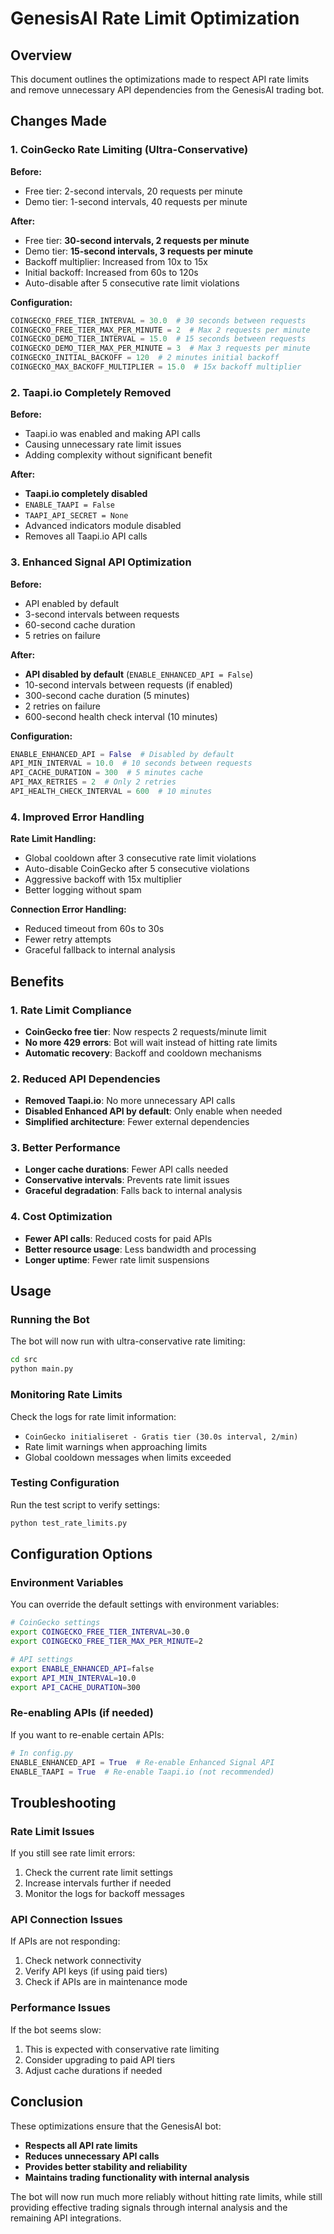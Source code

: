 # GenesisAI Rate Limit Optimization

## Overview
This document outlines the optimizations made to respect API rate limits and remove unnecessary API dependencies from the GenesisAI trading bot.

## Changes Made

### 1. CoinGecko Rate Limiting (Ultra-Conservative)

**Before:**
- Free tier: 2-second intervals, 20 requests per minute
- Demo tier: 1-second intervals, 40 requests per minute

**After:**
- Free tier: **30-second intervals, 2 requests per minute**
- Demo tier: **15-second intervals, 3 requests per minute**
- Backoff multiplier: Increased from 10x to 15x
- Initial backoff: Increased from 60s to 120s
- Auto-disable after 5 consecutive rate limit violations

**Configuration:**
```python
COINGECKO_FREE_TIER_INTERVAL = 30.0  # 30 seconds between requests
COINGECKO_FREE_TIER_MAX_PER_MINUTE = 2  # Max 2 requests per minute
COINGECKO_DEMO_TIER_INTERVAL = 15.0  # 15 seconds between requests  
COINGECKO_DEMO_TIER_MAX_PER_MINUTE = 3  # Max 3 requests per minute
COINGECKO_INITIAL_BACKOFF = 120  # 2 minutes initial backoff
COINGECKO_MAX_BACKOFF_MULTIPLIER = 15.0  # 15x backoff multiplier
```

### 2. Taapi.io Completely Removed

**Before:**
- Taapi.io was enabled and making API calls
- Causing unnecessary rate limit issues
- Adding complexity without significant benefit

**After:**
- **Taapi.io completely disabled**
- `ENABLE_TAAPI = False`
- `TAAPI_API_SECRET = None`
- Advanced indicators module disabled
- Removes all Taapi.io API calls

### 3. Enhanced Signal API Optimization

**Before:**
- API enabled by default
- 3-second intervals between requests
- 60-second cache duration
- 5 retries on failure

**After:**
- **API disabled by default** (`ENABLE_ENHANCED_API = False`)
- 10-second intervals between requests (if enabled)
- 300-second cache duration (5 minutes)
- 2 retries on failure
- 600-second health check interval (10 minutes)

**Configuration:**
```python
ENABLE_ENHANCED_API = False  # Disabled by default
API_MIN_INTERVAL = 10.0  # 10 seconds between requests
API_CACHE_DURATION = 300  # 5 minutes cache
API_MAX_RETRIES = 2  # Only 2 retries
API_HEALTH_CHECK_INTERVAL = 600  # 10 minutes
```

### 4. Improved Error Handling

**Rate Limit Handling:**
- Global cooldown after 3 consecutive rate limit violations
- Auto-disable CoinGecko after 5 consecutive violations
- Aggressive backoff with 15x multiplier
- Better logging without spam

**Connection Error Handling:**
- Reduced timeout from 60s to 30s
- Fewer retry attempts
- Graceful fallback to internal analysis

## Benefits

### 1. Rate Limit Compliance
- **CoinGecko free tier**: Now respects 2 requests/minute limit
- **No more 429 errors**: Bot will wait instead of hitting rate limits
- **Automatic recovery**: Backoff and cooldown mechanisms

### 2. Reduced API Dependencies
- **Removed Taapi.io**: No more unnecessary API calls
- **Disabled Enhanced API by default**: Only enable when needed
- **Simplified architecture**: Fewer external dependencies

### 3. Better Performance
- **Longer cache durations**: Fewer API calls needed
- **Conservative intervals**: Prevents rate limit issues
- **Graceful degradation**: Falls back to internal analysis

### 4. Cost Optimization
- **Fewer API calls**: Reduced costs for paid APIs
- **Better resource usage**: Less bandwidth and processing
- **Longer uptime**: Fewer rate limit suspensions

## Usage

### Running the Bot
The bot will now run with ultra-conservative rate limiting:

```bash
cd src
python main.py
```

### Monitoring Rate Limits
Check the logs for rate limit information:
- `CoinGecko initialiseret - Gratis tier (30.0s interval, 2/min)`
- Rate limit warnings when approaching limits
- Global cooldown messages when limits exceeded

### Testing Configuration
Run the test script to verify settings:

```bash
python test_rate_limits.py
```

## Configuration Options

### Environment Variables
You can override the default settings with environment variables:

```bash
# CoinGecko settings
export COINGECKO_FREE_TIER_INTERVAL=30.0
export COINGECKO_FREE_TIER_MAX_PER_MINUTE=2

# API settings  
export ENABLE_ENHANCED_API=false
export API_MIN_INTERVAL=10.0
export API_CACHE_DURATION=300
```

### Re-enabling APIs (if needed)
If you want to re-enable certain APIs:

```python
# In config.py
ENABLE_ENHANCED_API = True  # Re-enable Enhanced Signal API
ENABLE_TAAPI = True  # Re-enable Taapi.io (not recommended)
```

## Troubleshooting

### Rate Limit Issues
If you still see rate limit errors:
1. Check the current rate limit settings
2. Increase intervals further if needed
3. Monitor the logs for backoff messages

### API Connection Issues
If APIs are not responding:
1. Check network connectivity
2. Verify API keys (if using paid tiers)
3. Check if APIs are in maintenance mode

### Performance Issues
If the bot seems slow:
1. This is expected with conservative rate limiting
2. Consider upgrading to paid API tiers
3. Adjust cache durations if needed

## Conclusion

These optimizations ensure that the GenesisAI bot:
- **Respects all API rate limits**
- **Reduces unnecessary API calls**
- **Provides better stability and reliability**
- **Maintains trading functionality with internal analysis**

The bot will now run much more reliably without hitting rate limits, while still providing effective trading signals through internal analysis and the remaining API integrations. 